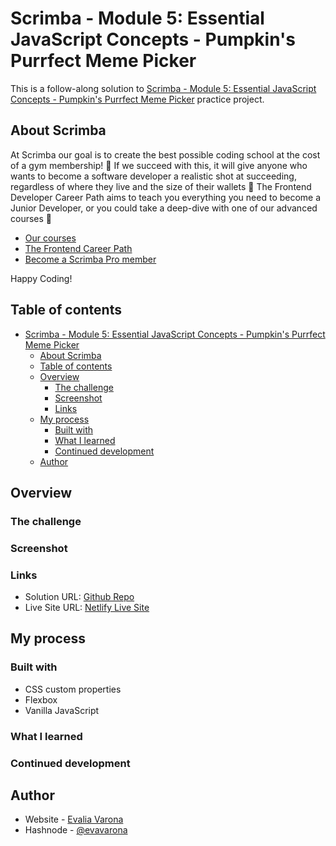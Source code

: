 # Scrimba - Module 5: Essential JavaScript Concepts - Pumpkin's Purrfect Meme Picker

This is a follow-along solution to [Scrimba - Module 5: Essential JavaScript Concepts - Pumpkin's Purrfect Meme Picker](https://scrimba.com/playlist/pnXvVsP) practice project.

## About Scrimba

At Scrimba our goal is to create the best possible coding school at the cost of a gym membership! 💜
If we succeed with this, it will give anyone who wants to become a software developer a realistic shot at succeeding, regardless of where they live and the size of their wallets 🎉
The Frontend Developer Career Path aims to teach you everything you need to become a Junior Developer, or you could take a deep-dive with one of our advanced courses 🚀

- [Our courses](https://scrimba.com/allcourses)
- [The Frontend Career Path](https://scrimba.com/learn/frontend)
- [Become a Scrimba Pro member](https://scrimba.com/pricing)

Happy Coding!

## Table of contents

- [Scrimba - Module 5: Essential JavaScript Concepts - Pumpkin's Purrfect Meme Picker](#scrimba---module-5-essential-javascript-concepts---pumpkins-purrfect-meme-picker)
  - [About Scrimba](#about-scrimba)
  - [Table of contents](#table-of-contents)
  - [Overview](#overview)
    - [The challenge](#the-challenge)
    - [Screenshot](#screenshot)
    - [Links](#links)
  - [My process](#my-process)
    - [Built with](#built-with)
    - [What I learned](#what-i-learned)
    - [Continued development](#continued-development)
  - [Author](#author)

## Overview

### The challenge

### Screenshot

### Links

- Solution URL: [Github Repo]()
- Live Site URL: [Netlify Live Site]()

## My process

### Built with

- CSS custom properties
- Flexbox
- Vanilla JavaScript

### What I learned

### Continued development



## Author

- Website - [Evalia Varona](https://www.evaliavarona.com)
- Hashnode - [@evavarona](https://evaliavarona.hashnode.dev)
